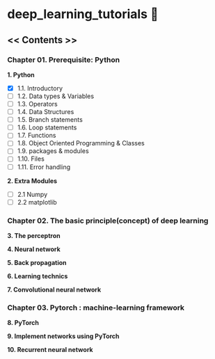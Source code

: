 # deep_learning_tutorials :shit:



## << Contents >>
### Chapter 01. Prerequisite: Python  


**1. Python**
   - [x] 1.1. Introductory
   - [ ] 1.2. Data types & Variables
   - [ ] 1.3. Operators
   - [ ] 1.4. Data Structures
   - [ ] 1.5. Branch statements
   - [ ] 1.6. Loop statements
   - [ ] 1.7. Functions
   - [ ] 1.8. Object Oriented Programming & Classes
   - [ ] 1.9. packages & modules
   - [ ] 1.10. Files
   - [ ] 1.11. Error handling

**2. Extra Modules**
   - [ ] 2.1 Numpy
   - [ ] 2.2 matplotlib

### Chapter 02. The basic principle(concept) of deep learning  


**3. The perceptron**

**4. Neural network**

**5. Back propagation**

**6. Learning technics**

**7. Convolutional neural network**

### Chapter 03. Pytorch : machine-learning framework  


**8. PyTorch**

**9. Implement networks using PyTorch**

**10. Recurrent neural network**
